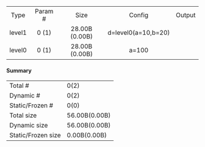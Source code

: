 <table>
<tr>
<td align = 'center'> Type </td>
<td align = 'center'> Param #</td>
<td align = 'center'> Size </td>
<td align = 'center'> Config </td>
<td align = 'center'> Output </td>
</tr>
<tr><td align = 'center'> level1 </td><td align = 'center'> 0
(1) </td><td align = 'center'> 28.00B
(0.00B) </td><td align = 'center'> d=level0(a=10,b=20) </td><td align = 'center'>  </td></tr><tr><td align = 'center'> level0 </td><td align = 'center'> 0
(1) </td><td align = 'center'> 28.00B
(0.00B) </td><td align = 'center'> a=100 </td><td align = 'center'>  </td></tr></table>

#### Summary
<table><tr><td>Total #</td><td>0(2)</td></tr><tr><td>Dynamic #</td><td>0(2)</td></tr><tr><td>Static/Frozen #</td><td>0(0)</td></tr><tr><td>Total size</td><td>56.00B(0.00B)</td></tr><tr><td>Dynamic size</td><td>56.00B(0.00B)</td></tr><tr><td>Static/Frozen size</td><td>0.00B(0.00B)</td></tr></table>
